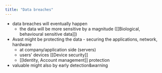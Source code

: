 ```yaml
---
title: "Data breaches"
---
```

- data breaches will eventually happen
	- the data will be more sensitive by a magnitude ([[Biological, behavioural sensitive data]])
- Avast might be protecting the data - securing the applications, network, hardware
	- at company/application side (servers)
	- users' devices [[Device security]]
	- [[Identity, Account management]] protection
- valuable might also by early detection&warning